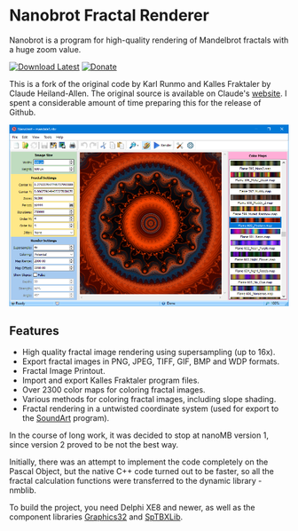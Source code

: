 ﻿# Nanobrot Fractal Renderer

Nanobrot is a program for high-quality rendering of Mandelbrot fractals with a huge zoom value.

[![Download Latest](https://img.shields.io/badge/download-latest-green.svg)](https://github.com/flutomax/nanobrot/releases/)
[![Donate](https://img.shields.io/badge/donate-paypal-blue.svg)](https://paypal.me/flutomax)

This is a fork of the original code by Karl Runmo and Kalles Fraktaler by Claude Heiland-Allen.
The original source is available on Claude's [website](http://www.chillheimer.de/kallesfraktaler/). 
I spent a considerable amount of time preparing this for the release of Github.

![ScreenShot](/screenshots/v1.0.png)

## Features

* High quality fractal image rendering using supersampling (up to 16x).
* Export fractal images in PNG, JPEG, TIFF, GIF, BMP and WDP formats.
* Fractal Image Printout. 
* Import and export Kalles Fraktaler program files.
* Over 2300 color maps for coloring fractal images.
* Various methods for coloring fractal images, including slope shading.
* Fractal rendering in a untwisted coordinate system (used for export to the [SoundArt](http://stone-voices.ru/application/soundart?lang=en) program).

In the course of long work, it was decided to stop at nanoMB version 1, 
since version 2 proved to be not the best way.

Initially, there was an attempt to implement the code completely on the 
Pascal Object, but the native C++ code turned out to be faster, so all 
the fractal calculation functions were transferred to the dynamic library - nmblib.

To build the project, you need Delphi XE8 and newer, as well as the component 
libraries [Graphics32](http://www.graphics32.org/) and 
[SpTBXLib](http://www.silverpointdevelopment.com/sptbxlib/index.htm). 